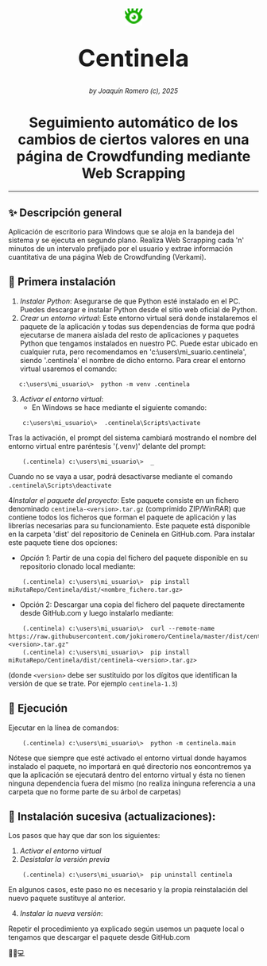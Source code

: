<h1 align="center">
   <img width="auto" height="35px" src="https://github.com/jokiromero/Centinela/blob/master/centinela/images/ojo_abierto.png"/>
   <p><font size="18px">Centinela</font></p>
</h1>
<p align="center"><font size="2"><i>by Joaquín Romero (c), 2025</i></font></p>
<h1 align="center">Seguimiento automático de los cambios de ciertos valores en una página de Crowdfunding mediante Web Scrapping</h1>

 
<hr />

## ✨ Descripción general  
Aplicación de escritorio para Windows que se aloja en la bandeja del sistema y se ejecuta en segundo plano.
Realiza Web Scrapping cada 'n' minutos de un intervalo prefijado por el usuario y extrae información cuantitativa de una página Web de Crowdfunding (Verkami).
  
##  🧩 Primera instalación  
1. *Instalar Python*: Asegurarse de que Python esté instalado en el PC. Puedes descargar e instalar Python desde el sitio web oficial de Python.
2. *Crear un entorno virtual*: Este entorno virtual será donde instalaremos el paquete de la aplicación y todas sus dependencias de forma que podrá ejecutarse de manera aislada del resto de aplicaciones y paquetes Python que tengamos instalados en nuestro PC. Puede estar ubicado en cualquier ruta, pero recomendamos en 'c:\users\mi_suario\.centinela', siendo '.centinela' el nombre de dicho entorno. Para crear el entorno virtual usaremos el comando: 
~~~
   c:\users\mi_usuario\>  python -m venv .centinela
~~~

3. *Activar el entorno virtual*:
    - En Windows se hace mediante el siguiente comando:
~~~
    c:\users\mi_usuario\>  .centinela\Scripts\activate 
~~~

Tras la activación, el prompt del sistema cambiará mostrando el nombre del entorno virtual entre paréntesis '(.venv)' delante del prompt:
~~~
    (.centinela) c:\users\mi_usuario\>  _ 
~~~

Cuando no se vaya a usar, podrá desactivarse mediante el comando ` .centinela\Scripts\deactivate `

4*Instalar el paquete del proyecto*: Este paquete consiste en un fichero denominado `centinela-<version>.tar.gz` (comprimido ZIP/WinRAR) que contiene todos los ficheros que forman el paquete de aplicación y las librerías necesarias para su funcionamiento. Este paquete está disponible en la carpeta 'dist' del repositorio de Ceninela en GitHub.com. Para instalar este paquete tiene dos opciones: 
- _Opción 1_: Partir de una copia del fichero del paquete disponible en su repositorio clonado local mediante: 
~~~
    (.centinela) c:\users\mi_usuario\>  pip install miRutaRepo/Centinela/dist/<nombre_fichero.tar.gz>
~~~
- Opción 2: Descargar una copia del fichero del paquete directamente desde GitHub.com y luego instalarlo mediante:
~~~
    (.centinela) c:\users\mi_usuario\>  curl --remote-name https://raw.githubusercontent.com/jokiromero/Centinela/master/dist/centinela-<version>.tar.gz" 
    (.centinela) c:\users\mi_usuario\>  pip install miRutaRepo/Centinela/dist/centinela-<version>.tar.gz>
~~~
(donde `<version>` debe ser sustituido por los dígitos que identifican la versión de que se trate. Por ejemplo `centinela-1.3`)

## 📜 Ejecución  
Ejecutar en la línea de comandos:
~~~
    (.centinela) c:\users\mi_usuario\>  python -m centinela.main
~~~

Nótese que siempre que esté activado el entorno virtual donde hayamos instalado el paquete, no importará en qué directorio nos eoncontremos ya que la aplicación se ejecutará dentro del entorno virtual y ésta no tienen ninguna dependencia fuera del mismo (no realiza ininguna referencia a una carpeta que no forme parte de su árbol de carpetas)

## 🔧 Instalación sucesiva (actualizaciones):

Los pasos que hay que dar son los siguientes:
1. *Activar el entorno virtual*
2. *Desistalar la versión previa*

~~~
    (.centinela) c:\users\mi_usuario\>  pip uninstall centinela 
~~~
En algunos casos, este paso no es necesario y la propia reinstalación del nuevo paquete sustituye al anterior.

4. *Instalar la nueva versión*:

Repetir el procedimiento ya explicado según usemos un paquete local o tengamos que descargar el paquete desde GitHub.com
 






🤝🌟💻

